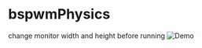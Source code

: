 # bspwmPhysics
change monitor width and height before running
![Demo](https://raw.githubusercontent.com/TripleRestriction/bspwmPhysics/refs/heads/main/feejicks.gif)
